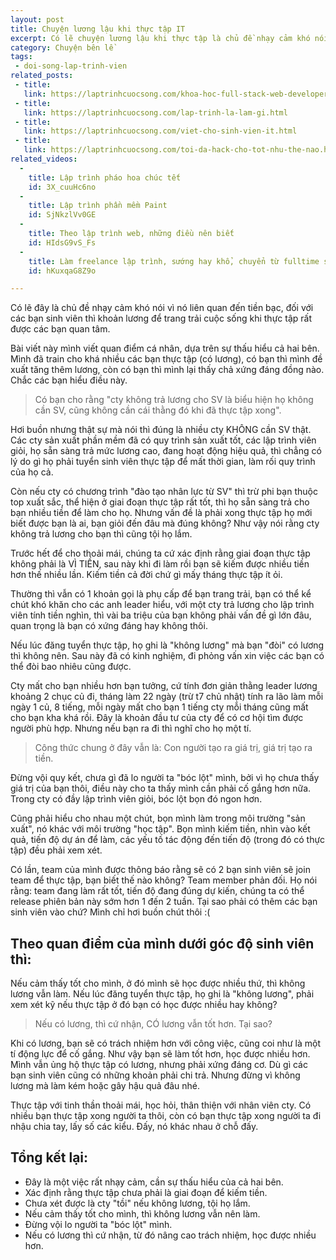 ```yaml
---
layout: post
title: Chuyện lương lậu khi thực tập IT
excerpt: Có lẽ chuyện lương lậu khi thực tập là chủ đề nhạy cảm khó nói vì nó liên quan đến tiền bạc, đối với các bạn sinh viên thì khoản lương để trang trải cuộc sống khi thực tập rất được các bạn quan tâm.
category: Chuyện bên lề
tags:
 - doi-song-lap-trinh-vien
related_posts:
 - title: 
   link: https://laptrinhcuocsong.com/khoa-hoc-full-stack-web-developer.html
 - title: 
   link: https://laptrinhcuocsong.com/lap-trinh-la-lam-gi.html
 - title: 
   link: https://laptrinhcuocsong.com/viet-cho-sinh-vien-it.html
 - title: 
   link: https://laptrinhcuocsong.com/toi-da-hack-cho-tot-nhu-the-nao.html
related_videos:
  -
    title: Lập trình pháo hoa chúc tết
    id: 3X_cuuHc6no
  -
    title: Lập trình phần mềm Paint
    id: SjNkzlVv0GE
  -
    title: Theo lập trình web, những điều nên biết
    id: HIdsG9vS_Fs
  -
    title: Làm freelance lập trình, sướng hay khổ, chuyển từ fulltime sang freelance như thế nào?
    id: hKuxqaG8Z9o

---
```


Có lẽ đây là chủ đề nhạy cảm khó nói vì nó liên quan đến tiền bạc, đối với các bạn sinh viên thì khoản lương để trang trải cuộc sống khi thực tập rất được các bạn quan tâm.

Bài viết này mình viết quan điểm cá nhân, dựa trên sự thấu hiểu cả hai bên. Mình đã train cho khá nhiều các bạn thực tập (có lương), có bạn thì mình đề xuất tăng thêm lương, còn có bạn thì mình lại thấy chả xứng đáng đồng nào. Chắc các bạn hiểu điều này.

> Có bạn cho rằng "cty không trả lương cho SV là biểu hiện họ không cần SV, cũng không cần cái thằng đó khi đã thực tập xong".

Hơi buồn nhưng thật sự mà nói thì đúng là nhiều cty KHÔNG cần SV thật. Các cty sản xuất phần mềm đã có quy trình sản xuất tốt, các lập trình viên giỏi, họ sẵn sàng trả mức lương cao, đang hoạt động hiệu quả, thì chẳng có lý do gì họ phải tuyển sinh viên thực tập để mất thời gian, làm rối quy trình của họ cả.

Còn nếu cty có chương trình "đào tạo nhân lực từ SV" thì trừ phi bạn thuộc top xuất sắc, thể hiện ở giai đoạn thực tập rất tốt, thì họ sẵn sàng trả cho bạn nhiều tiền để làm cho họ. Nhưng vấn đề là phải xong thực tập họ mới biết được bạn là ai, bạn giỏi đến đâu mà đúng không? Như vậy nói rằng cty không trả lương cho bạn thì cũng tội họ lắm.

Trước hết để cho thoải mái, chúng ta cứ xác định rằng giai đoạn thực tập không phải là VÌ TIỀN, sau này khi đi làm rồi bạn sẽ kiếm được nhiều tiền hơn thế nhiều lần. Kiếm tiền cả đời chứ gì mấy tháng thực tập ít ỏi.

Thường thì vẫn có 1 khoản gọi là phụ cấp để bạn trang trải, bạn có thể kể chút khó khăn cho các anh leader hiểu, với một cty trả lương cho lập trình viên tính tiền nghìn, thì vài ba triệu của bạn không phải vấn đề gì lớn đâu, quan trọng là bạn có xứng đáng hay không thôi.

Nếu lúc đăng tuyển thực tập, họ ghi là "không lương" mà bạn "đòi" có lương thì không nên. Sau này đã có kinh nghiệm, đi phỏng vấn xin việc các bạn có thể đòi bao nhiêu cũng được.

Cty mất cho bạn nhiều hơn bạn tưởng, cứ tính đơn giản thằng leader lương khoảng 2 chục củ đi, tháng làm 22 ngày (trừ t7 chủ nhật) tính ra lão làm mỗi ngày 1 củ, 8 tiếng, mỗi ngày mất cho bạn 1 tiếng cty mỗi tháng cũng mất cho bạn kha khá rồi. Đây là khoản đầu tư của cty để có cơ hội tìm được người phù hợp. Nhưng nếu bạn ra đi thì nghĩ cho họ một tí.

> Công thức chung ở đây vẫn là: Con người tạo ra giá trị, giá trị tạo ra tiền.

Đừng vội quy kết, chưa gì đã lo người ta "bóc lột" mình, bởi vì họ chưa thấy giá trị của bạn thôi, điều này cho ta thấy mình cần phải cố gắng hơn nữa. Trong cty có đầy lập trình viên giỏi, bóc lột bọn đó ngon hơn.

Cũng phải hiểu cho nhau một chút, bọn mình làm trong môi trường "sản xuất", nó khác với môi trường "học tập". Bọn mình kiếm tiền, nhìn vào kết quả, tiến độ dự án để làm, các yếu tố tác động đến tiến độ (trong đó có thực tập) đều phải xem xét.

Có lần, team của mình được thông báo rằng sẽ có 2 bạn sinh viên sẽ join team để thực tập, bạn biết thế nào không? Team member phản đối. Họ nói rằng: team đang làm rất tốt, tiến độ đang đúng dự kiến, chúng ta có thể release phiên bản này sớm hơn 1 đến 2 tuần. Tại sao phải có thêm các bạn sinh viên vào chứ? Mình chỉ hơi buồn chút thôi :(

## Theo quan điểm của mình dưới góc độ sinh viên thì:

Nếu cảm thấy tốt cho mình, ở đó mình sẽ học được nhiều thứ, thì không lương vẫn làm. Nếu lúc đăng tuyển thực tập, họ ghi là "không lương", phải xem xét kỹ nếu thực tập ở đó bạn có học được nhiều hay không?

> Nếu có lương, thì cứ nhận, CÓ lương vẫn tốt hơn. Tại sao?

Khi có lương, bạn sẽ có trách nhiệm hơn với công việc, cũng coi như là một tí động lực để cố gắng. Như vậy bạn sẽ làm tốt hơn, học được nhiều hơn. Mình vẫn ủng hộ thực tập có lương, nhưng phải xứng đáng cơ. Dù gì các bạn sinh viên cũng có những khoản phải chi trả. Nhưng đừng vì không lương mà làm kém hoặc gây hậu quả đâu nhé.

Thực tập với tinh thần thoải mái, học hỏi, thân thiện với nhân viên cty. Có nhiều bạn thực tập xong người ta thôi, còn có bạn thực tập xong người ta đi nhậu chia tay, lấy số các kiểu. Đấy, nó khác nhau ở chỗ đấy.

## Tổng kết lại:

- Đây là một việc rất nhạy cảm, cần sự thấu hiểu của cả hai bên.
- Xác định rằng thực tập chưa phải là giai đoạn để kiếm tiền.
- Chưa xét được là cty "tồi" nếu không lương, tội họ lắm.
- Nếu cảm thấy tốt cho mình, thì không lương vẫn nên làm.
- Đừng vội lo người ta "bóc lột" mình.
- Nếu có lương thì cứ nhận, từ đó nâng cao trách nhiệm, học được nhiều hơn.
